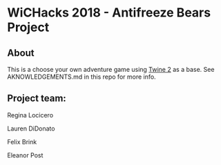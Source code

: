 # WiCHacks 2018 - Antifreeze Bears Project

## About
This is a choose your own adventure game using [Twine 2](https://bitbucket.org/_L_/harlowe/overview) as a base. See AKNOWLEDGEMENTS.md in this repo for more info. 

## Project team:
Regina Locicero

Lauren DiDonato

Felix Brink

Eleanor Post
